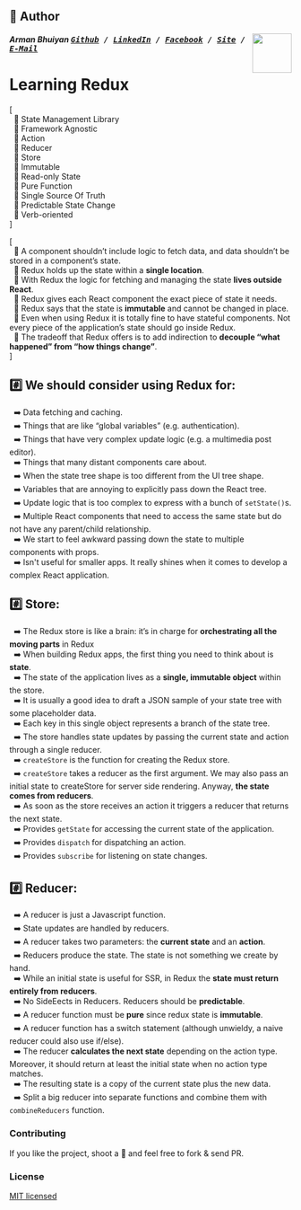 ## 📝 Author
[<img src="https://media.licdn.com/dms/image/C5103AQE3SdZqmIyW0A/profile-displayphoto-shrink_200_200/0?e=1533168000&v=beta&t=reTZbwaCbB9R9V47Q9XiBGgGpY6_dS0KSK_gA8WsVCc" align="right" height="70" width="70">](http://armanbhuiyan.com)

##### Arman Bhuiyan <kbd>[Github](https://github.com/arman37) / [LinkedIn](https://www.linkedin.com/in/arman-bhuiyan) / [Facebook](https://www.facebook.com/arman.it37) / [Site](http://armanbhuiyan.com) /  [E-Mail](mailto:arman.it37@gmail.com)</kbd>

# Learning Redux

[ <br />
&nbsp; :diamond_shape_with_a_dot_inside: State Management Library <br />
&nbsp; :diamond_shape_with_a_dot_inside: Framework Agnostic <br />
&nbsp; :diamond_shape_with_a_dot_inside: Action <br />
&nbsp; :diamond_shape_with_a_dot_inside: Reducer <br />
&nbsp; :diamond_shape_with_a_dot_inside: Store <br />
&nbsp; :diamond_shape_with_a_dot_inside: Immutable <br />
&nbsp; :diamond_shape_with_a_dot_inside: Read-only State <br />
&nbsp; :diamond_shape_with_a_dot_inside: Pure Function <br />
&nbsp; :diamond_shape_with_a_dot_inside: Single Source Of Truth <br />
&nbsp; :diamond_shape_with_a_dot_inside: Predictable State Change <br />
&nbsp; :diamond_shape_with_a_dot_inside: Verb-oriented <br />
]

[ <br />
&nbsp; :diamond_shape_with_a_dot_inside: A component shouldn’t include logic to fetch data, and data shouldn’t be stored in a component’s state. <br />
&nbsp; :diamond_shape_with_a_dot_inside: Redux holds up the state within a **single location**. <br />
&nbsp; :diamond_shape_with_a_dot_inside: With Redux the logic for fetching and managing the state **lives outside React**. <br />
&nbsp; :diamond_shape_with_a_dot_inside: Redux gives each React component the exact piece of state it needs. <br />
&nbsp; :diamond_shape_with_a_dot_inside: Redux says that the state is **immutable** and cannot be changed in place. <br />
&nbsp; :diamond_shape_with_a_dot_inside: Even when using Redux it is totally fine to have stateful components. Not every piece of the application’s state should go inside Redux. <br />
&nbsp; :diamond_shape_with_a_dot_inside: The tradeoff that Redux offers is to add indirection to **decouple “what happened” from “how things change”**. <br />
]

## :hash: We should consider using Redux for:
&nbsp; :arrow_right: Data fetching and caching. <br />
&nbsp; :arrow_right: Things that are like “global variables” (e.g. authentication). <br />
&nbsp; :arrow_right: Things that have very complex update logic (e.g. a multimedia post editor). <br />
&nbsp; :arrow_right: Things that many distant components care about. <br />
&nbsp; :arrow_right: When the state tree shape is too different from the UI tree shape. <br />
&nbsp; :arrow_right: Variables that are annoying to explicitly pass down the React tree. <br />
&nbsp; :arrow_right: Update logic that is too complex to express with a bunch of `setState()`s. <br />
&nbsp; :arrow_right: Multiple React components that need to access the same state but do not have any parent/child relationship. <br />
&nbsp; :arrow_right: We start to feel awkward passing down the state to multiple components with props. <br />
&nbsp; :arrow_right: Isn't useful for smaller apps. It really shines when it comes to develop a complex React application. <br />

## :hash: Store:
&nbsp; :arrow_right: The Redux store is like a brain: it’s in charge for **orchestrating all the moving parts** in Redux <br />
&nbsp; :arrow_right: When building Redux apps, the first thing you need to think about is **state**. <br />
&nbsp; :arrow_right: The state of the application lives as a **single, immutable object** within the store. <br />
&nbsp; :arrow_right: It is usually a good idea to draft a JSON sample of your state tree with some placeholder data. <br />
&nbsp; :arrow_right: Each key in this single object represents a branch of the state tree. <br />
&nbsp; :arrow_right: The store handles state updates by passing the current state and action through a single reducer. <br />
&nbsp; :arrow_right: `createStore` is the function for creating the Redux store.  <br />
&nbsp; :arrow_right: `createStore` takes a reducer as the first argument. We may also pass an initial state to createStore for server side rendering. Anyway, **the state comes from reducers**. <br />
&nbsp; :arrow_right: As soon as the store receives an action it triggers a reducer that returns the next state. <br />
&nbsp; :arrow_right: Provides `getState` for accessing the current state of the application. <br />
&nbsp; :arrow_right: Provides `dispatch` for dispatching an action. <br />
&nbsp; :arrow_right: Provides `subscribe` for listening on state changes. <br />

## :hash: Reducer:
&nbsp; :arrow_right: A reducer is just a Javascript function. <br />
&nbsp; :arrow_right: State updates are handled by reducers. <br />
&nbsp; :arrow_right: A reducer takes two parameters: the **current state** and an **action**. <br />
&nbsp; :arrow_right: Reducers produce the state. The state is not something we create by hand. <br />
&nbsp; :arrow_right: While an initial state is useful for SSR, in Redux the **state must return entirely from reducers**. <br />
&nbsp; :arrow_right: No SideEects in Reducers. Reducers should be **predictable**. <br />
&nbsp; :arrow_right: A reducer function must be **pure** since redux state is **immutable**. <br />
&nbsp; :arrow_right: A reducer function has a switch statement (although unwieldy, a naive reducer could also use if/else). <br />
&nbsp; :arrow_right: The reducer **calculates the next state** depending on the action type. Moreover, it should return at least the initial state when no action type matches. <br />
&nbsp; :arrow_right: The resulting state is a copy of the current state plus the new data. <br />
&nbsp; :arrow_right: Split a big reducer into separate functions and combine them with `combineReducers` function. <br />

### Contributing
If you like the project, shoot a :star2: and feel free to fork & send PR.

### License

[MIT licensed](./LICENSE)
